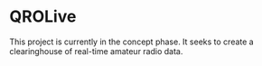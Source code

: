 # QROLive
This project is currently in the concept phase.  It seeks to create a clearinghouse of real-time amateur radio data.
